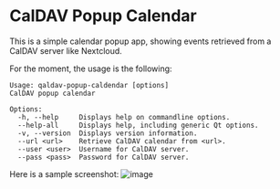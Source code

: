 CalDAV Popup Calendar
=====================

This is a simple calendar popup app, showing events retrieved from a CalDAV server like Nextcloud.

For the moment, the usage is the following:
```
Usage: qaldav-popup-caldendar [options]
CalDAV popup calendar

Options:
  -h, --help     Displays help on commandline options.
  --help-all     Displays help, including generic Qt options.
  -v, --version  Displays version information.
  --url <url>    Retrieve CalDAV calendar from <url>.
  --user <user>  Username for CalDAV server.
  --pass <pass>  Password for CalDAV server.
```

Here is a sample screenshot:
![image](https://github.com/user-attachments/assets/01c7cb98-0b9d-4d09-bc12-535451b72d9d)

